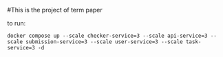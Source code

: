 #This is the project of term paper

to run: 
```
docker compose up --scale checker-service=3 --scale api-service=3 --scale submission-service=3 --scale user-service=3 --scale task-service=3 -d
```
